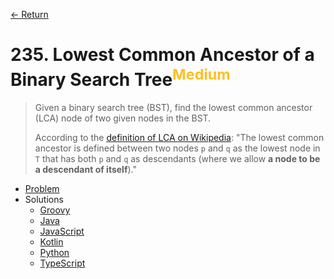[&larr; Return](https://hanggrian.github.io/grind-leetcode/)

# 235. Lowest Common Ancestor of a Binary Search Tree<sup style="color: rgb(255, 192, 30);">Medium</sup>

> Given a binary search tree (BST), find the lowest common ancestor (LCA) node
  of two given nodes in the BST.
>
> According to the [definition of LCA on Wikipedia](https://en.wikipedia.org/wiki/Lowest_common_ancestor):
  "The lowest common ancestor is defined between two nodes `p` and `q` as the
  lowest node in `T` that has both `p` and `q` as descendants (where we allow
  **a node to be a descendant of itself**)."

- [Problem](https://leetcode.com/problems/lowest-common-ancestor-of-a-binary-search-tree/)
- Solutions
  - [Groovy](https://github.com/hanggrian/grind-leetcode/blob/main/groovy/src/main/groovy/problems201_300/LowestCommonAncestorOfABinarySearchTree.groovy)
  - [Java](https://github.com/hanggrian/grind-leetcode/blob/main/java/src/main/java/problems201_300/LowestCommonAncestorOfABinarySearchTree.java)
  - [JavaScript](https://github.com/hanggrian/grind-leetcode/blob/main/javascript/src/problems201_300/lowest-common-ancestor-of-a-binary-search-tree.js)
  - [Kotlin](https://github.com/hanggrian/grind-leetcode/blob/main/kotlin/src/main/kotlin/problems201_300/LowestCommonAncestorOfABinarySearchTree.kt)
  - [Python](https://github.com/hanggrian/grind-leetcode/blob/main/python/src/problems201_300/lowest_common_ancestor_of_a_binary_search_tree.py)
  - [TypeScript](https://github.com/hanggrian/grind-leetcode/blob/main/typescript/src/problems201_300/lowest-common-ancestor-of-a-binary-search-tree.ts)
